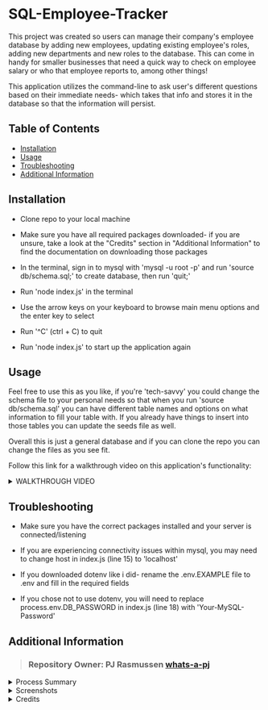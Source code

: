 # SQL-Employee-Tracker
This project was created so users can manage their company's employee database by adding new employees, updating existing employee's roles, adding new departments and new roles to the database. This can come in handy for smaller businesses that need a quick way to check on employee salary or who that employee reports to, among other things!

This application utilizes the command-line to ask user's different questions based on their immediate needs- which takes that info and stores it in the database so that the information will persist.


## Table of Contents
* [Installation](#installation)
* [Usage](#usage)
* [Troubleshooting](#troubleshooting)
* [Additional Information](#additional-information)

## Installation
* Clone repo to your local machine

* Make sure you have all required packages downloaded- if you are unsure, take a look at the "Credits" section in "Additional Information" to find the documentation on downloading those packages

* In the terminal, sign in to mysql with 'mysql -u root -p' and run 'source db/schema.sql;' to create database, then run 'quit;'

* Run 'node index.js' in the terminal

* Use the arrow keys on your keyboard to browse main menu options and the enter key to select

* Run '^C' (ctrl + C) to quit

* Run 'node index.js' to start up the application again

## Usage
Feel free to use this as you like, if you're 'tech-savvy' you could change the schema file to your personal needs so that when you run 'source db/schema.sql' you can have different table names and options on what information to fill your table with. If you already have things to insert into those tables you can update the seeds file as well.

Overall this is just a general database and if you can clone the repo you can change the files as you see fit.

Follow this link for a walkthrough video on this application's functionality:

<details> <summary> WALKTHROUGH VIDEO </summary>

https://drive.google.com/file/d/1YRFa6lu5FyLOHFJpKROIMTWAQk9N1mo4/view?usp=sharing

</details>

## Troubleshooting
* Make sure you have the correct packages installed and your server is connected/listening

* If you are experiencing connectivity issues within mysql, you may need to change host in index.js (line 15) to 'localhost'

* If you downloaded dotenv like i did- rename the .env.EXAMPLE file to .env and fill in the required fields

* If you chose not to use dotenv, you will need to replace process.env.DB_PASSWORD in index.js (line 18) with 'Your-MySQL-Password'


## Additional Information
> ### Repository Owner: PJ Rasmussen [whats-a-pj](https://github.com/whats-a-pj) 

<details>
<summary>Process Summary</summary>

</details>

<details>
<summary>Screenshots</summary>

</details>

<details>
<summary>Credits</summary>

Here is a list of packages I used

https://nodejs.org/en

https://www.npmjs.com/package/inquirer/v/8.2.4

https://www.npmjs.com/package/mysql2

https://www.npmjs.com/package/dotenv

https://www.npmjs.com/package/console.table

Websites I referenced

https://www.w3schools.com/sql/sql_select.asp

https://dev.mysql.com/doc/refman/8.0/en/insert.html

https://dev.mysql.com/doc/refman/8.0/en/creating-tables.html

https://dev.mysql.com/doc/refman/8.0/en/constraint-primary-key.html

https://dev.mysql.com/doc/refman/8.0/en/create-table-foreign-keys.html

https://patorjk.com/software/taag/#p=display&f=Graffiti&t=ASCII%20GENERATOR

I had help from CJ Sanders(TA), Jacek Hacking(TA) and a few different askBCS helpers to complete this assignment- as always, turns out I just had to add one line of code to get my initial set of questions working- but as I went along without using async/await functions, this assignment got much harder, this was an especially tough assignment as we didn't go over async/await and promises enough for me to understand how to use it. This application is a callback hell.

Had a tutor session with Juno Nguyen on 9/12 to study up on SQL and inquirer and run through my addData() issues so that user's can properly add to their database as opposed to only being able to view the data

</details>